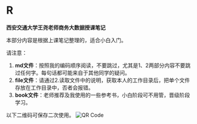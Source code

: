 # R
**西安交通大学王尧老师商务大数据授课笔记**

本部分内容是根据上课笔记整理的，适合小白入门。

请注意：

1. **md文件**：按照我的编码顺序阅读，不要跳过，尤其是1、2两部分内容不要跳过任何字。每句话都可能来自于其他同学的疑问。   
2. **file文件**：请通过2.读取文件中的说明，获取本人的工作目录后，把单个文件存放在工作目录中，否者会报错。   
3. **book文件**：老师推荐及我使用的一些参考书，小白阶段可不用管，晋级阶段学习。


以下二维码可保存二次使用。
![QR Code](https://github.com/zhaoshuangxi/R/blob/master/pic/001myjiaodagit.png)
